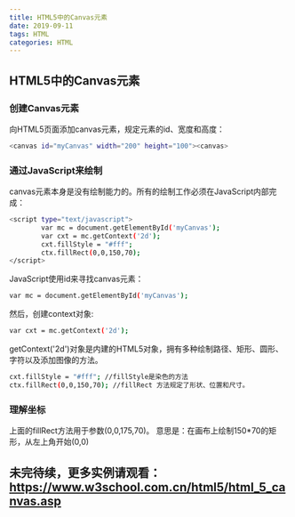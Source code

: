 ```yaml
---
title: HTML5中的Canvas元素
date: 2019-09-11
tags: HTML
categories: HTML
---
```


## HTML5中的Canvas元素

### 创建Canvas元素
向HTML5页面添加canvas元素，规定元素的id、宽度和高度：

```bash
<canvas id="myCanvas" width="200" height="100"><canvas>
```

### 通过JavaScript来绘制
canvas元素本身是没有绘制能力的。所有的绘制工作必须在JavaScript内部完成：

```bash
<script type="text/javascript">
        var mc = document.getElementById('myCanvas');
        var cxt = mc.getContext('2d');
        cxt.fillStyle = "#fff";
        ctx.fillRect(0,0,150,70);
</script>
```

JavaScript使用id来寻找canvas元素：

```bash
var mc = document.getElementById('myCanvas');
```

然后，创建context对象:

```bash
var cxt = mc.getContext('2d');
```

getContext('2d')对象是内建的HTML5对象，拥有多种绘制路径、矩形、圆形、字符以及添加图像的方法。

```bash
cxt.fillStyle = "#fff"; //fillStyle是染色的方法
ctx.fillRect(0,0,150,70); //fillRect 方法规定了形状、位置和尺寸。
```

### 理解坐标

上面的fillRect方法用于参数(0,0,175,70)。
意思是：在画布上绘制150*70的矩形，从左上角开始(0,0)

## 未完待续，更多实例请观看：https://www.w3school.com.cn/html5/html_5_canvas.asp